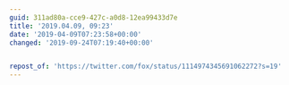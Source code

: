 ```yaml
---
guid: 311ad80a-cce9-427c-a0d8-12ea99433d7e
title: '2019.04.09, 09:23'
date: '2019-04-09T07:23:58+00:00'
changed: '2019-09-24T07:19:40+00:00'


repost_of: 'https://twitter.com/fox/status/1114974345691062272?s=19'
---
```


